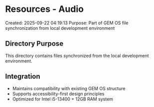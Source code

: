 # Resources - Audio

Created: 2025-09-22 04:19:13
Purpose: Part of GEM OS file synchronization from local development environment

## Directory Purpose
This directory contains files synchronized from the local development environment.

## Integration
- Maintains compatibility with existing GEM OS structure
- Supports accessibility-first design principles
- Optimized for Intel i5-13400 + 12GB RAM system
